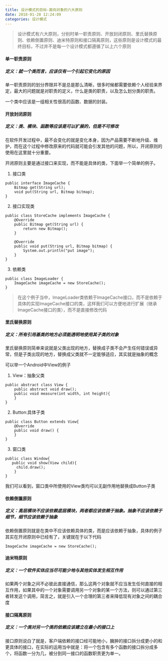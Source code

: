```yaml
---
title: 设计模式的目标-面向对象的六大原则
date: 2018-01-28 12:24:09
categories: 设计模式
---
```


> 设计模式有六大原则，分别时单一职责原则、开放封闭原则、里氏替换原则、依赖倒置原则、迪米特原则和接口隔离原则，这些原则是设计模式的最终目标，不过并不是每一个设计模式都遵循了以上六个原则

#### 单一职责原则

##### 定义：就一个类而言，应该仅有一个引起它变化的原因

单一职责原则的划分界限并不是总是那么清晰，很多时候都需要依赖个人经验来界定，最大的问题就是对职责的定义，什么是类的职责，以及怎么划分类的职责。

一个类中应该是一组相关性很高的函数、数据的封装。

#### 开放封闭原则

##### 定义：类、模块、函数等应该是可以扩展的，但是不可修改

在软件开发过程中，最不会变化的就是变化本身，因为产品需要不断地升级、维护，而在这个过程中修改原来的代码就可能会引发其他的问题，所以，开闭原则的使用在这里就十分重要。

开闭原则主要是通过接口来实现，而不能是具体的类，下面举一个简单的例子。

1. 接口类
```
public interface ImageCache {
    Bitmap get(String url);
    void put(String url, Bitmap bitmap);
}
```

2. 接口实现类

```
public class StoreCache implements ImageCache {
    @Override
    public Bitmap get(String url) {
        return new Bitmap();
    }

    @Override
    public void put(String url, Bitmap bitmap) {
        System.out.println("put image");
    }
}
```

3. 依赖类

```
public class ImageLoader {
    ImageCache imageCache = new StoreCache();
}
```

> 在这个例子当中，ImageLoader类依赖于ImageCache接口，而不是依赖于具体的实现ImageCache接口的类，这样我们可以方便地进行扩展（继承ImageCache接口的类），而不是直接修改代码

#### 里氏替换原则

##### 定义：所有引用基类的地方必须能透明地使用其子类的对象

里氏替换原则简单来说就是父类出现的地方，替换成子类不会产生任何错误或异常，但是子类出现的地方，替换成父类就不一定能够适应，其实就是抽象的概念

可以举一个Android中View的例子

1. View：抽象父类

```
public abstract class View {
    public abstract void draw();
    public void measure(int width, int height){
    }
}
```

2. Button:具体子类

```
public class Button extends View{
    @Override
    public void draw() {
    }
}
```

3. 窗口类

```
public class Window{
   public void show(View child){
     child.draw();
    }
}
```

我们可以看到，窗口类中所使用的View类均可以无副作用地替换成Button子类
#### 依赖倒置原则

##### 定义：高层模块不应该依赖底层模块，两者都应该依赖于抽象。抽象不应该依赖于细节，细节应该依赖于抽象

依赖倒置原则就是在类中不应该依赖具体的类，而是应该依赖于抽象，具体的例子其实在开闭原则中已经有了，关键就在于以下代码

```
ImageCache imageCache = new StoreCache();
```

#### 迪米特原则

##### 定义：一个软件实体应当尽可能少地与其他实体发生相互作用

如果两个对象之间不必彼此直接通信，那么这两个对象就不应当发生任何直接的相互作用，如果其中的一个对象需要调用另一个对象的某一个方法，则可以通过第三者转发这个调用，简言之，就是引入一个合理的第三者来降低现有对象之间的耦合度

#### 接口隔离原则

##### 定义：一个类对另一个类的依赖应该建立在最小的接口上

接口原则说白了就是，客户端依赖的接口经可能地小，臃肿的接口拆分成更小的和更具体的接口，在实际的运用当中就是：将一个包含有多个函数的接口拆分成多个，将函数一分为几，被分到同一接口的函数职责更为单一。
